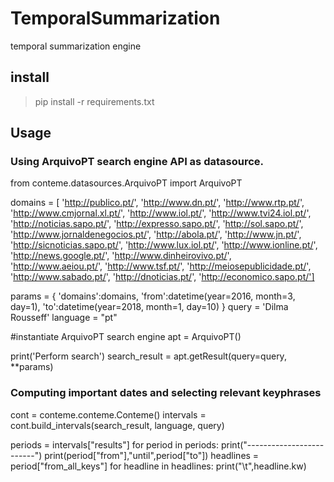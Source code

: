 # TemporalSummarization
temporal summarization engine

## install
  > pip install -r requirements.txt

## Usage 

### Using ArquivoPT search engine API as datasource.
  
  from conteme.datasources.ArquivoPT import ArquivoPT

  domains = [ 'http://publico.pt/', 'http://www.dn.pt/', 'http://www.rtp.pt/', 'http://www.cmjornal.xl.pt/', 'http://www.iol.pt/', 'http://www.tvi24.iol.pt/', 'http://noticias.sapo.pt/', 'http://expresso.sapo.pt/', 'http://sol.sapo.pt/', 'http://www.jornaldenegocios.pt/', 'http://abola.pt/', 'http://www.jn.pt/', 'http://sicnoticias.sapo.pt/', 'http://www.lux.iol.pt/', 'http://www.ionline.pt/', 'http://news.google.pt/', 'http://www.dinheirovivo.pt/', 'http://www.aeiou.pt/', 'http://www.tsf.pt/', 'http://meiosepublicidade.pt/', 'http://www.sabado.pt/', 'http://dnoticias.pt/', 'http://economico.sapo.pt/']

  params = { 'domains':domains, 'from':datetime(year=2016, month=3, day=1), 'to':datetime(year=2018, month=1, day=10) }
  query = 'Dilma Rousseff'
  language = "pt"

  #instantiate ArquivoPT search engine
  apt =  ArquivoPT()

  print('Perform search')
  search_result = apt.getResult(query=query, **params)
  
### Computing important dates and selecting relevant keyphrases

  cont = conteme.conteme.Conteme()
  intervals = cont.build_intervals(search_result, language, query)

  periods = intervals["results"]
  for period in periods:
      print("-------------------------")
      print(period["from"],"until",period["to"])
      headlines = period["from_all_keys"]
      for headline in headlines:
          print("\t",headline.kw)
